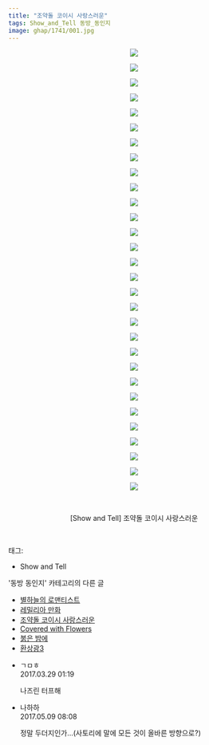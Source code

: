 ```yaml
---
title: "조약돌 코이시 사랑스러운"
tags: Show_and_Tell 동방_동인지
image: ghap/1741/001.jpg
---
```

<div class="article">
<p style="text-align: center; clear: none; float: none;"><img src="{{ site.nasurl }}/ghap/1741/001.jpg"/></p>
<p style="text-align: center; clear: none; float: none;"><img src="{{ site.nasurl }}/ghap/1741/002.jpg"/></p>
<p style="text-align: center; clear: none; float: none;"><img src="{{ site.nasurl }}/ghap/1741/003.jpg"/></p>
<p style="text-align: center; clear: none; float: none;"><img src="{{ site.nasurl }}/ghap/1741/004.jpg"/></p>
<p style="text-align: center; clear: none; float: none;"><img src="{{ site.nasurl }}/ghap/1741/005.jpg"/></p>
<p style="text-align: center; clear: none; float: none;"><img src="{{ site.nasurl }}/ghap/1741/006.jpg"/></p>
<p style="text-align: center; clear: none; float: none;"><img src="{{ site.nasurl }}/ghap/1741/007.jpg"/></p>
<p style="text-align: center; clear: none; float: none;"><img src="{{ site.nasurl }}/ghap/1741/008.jpg"/></p>
<p style="text-align: center; clear: none; float: none;"><img src="{{ site.nasurl }}/ghap/1741/009.jpg"/></p>
<p style="text-align: center; clear: none; float: none;"><img src="{{ site.nasurl }}/ghap/1741/010.jpg"/></p>
<p style="text-align: center; clear: none; float: none;"><img src="{{ site.nasurl }}/ghap/1741/011.jpg"/></p>
<p style="text-align: center; clear: none; float: none;"><img src="{{ site.nasurl }}/ghap/1741/012.jpg"/></p>
<p style="text-align: center; clear: none; float: none;"><img src="{{ site.nasurl }}/ghap/1741/013.jpg"/></p>
<p style="text-align: center; clear: none; float: none;"><img src="{{ site.nasurl }}/ghap/1741/014.jpg"/></p>
<p style="text-align: center; clear: none; float: none;"><img src="{{ site.nasurl }}/ghap/1741/015.jpg"/></p>
<p style="text-align: center; clear: none; float: none;"><img src="{{ site.nasurl }}/ghap/1741/016.jpg"/></p>
<p style="text-align: center; clear: none; float: none;"><img src="{{ site.nasurl }}/ghap/1741/017.jpg"/></p>
<p style="text-align: center; clear: none; float: none;"><img src="{{ site.nasurl }}/ghap/1741/018.jpg"/></p>
<p style="text-align: center; clear: none; float: none;"><img src="{{ site.nasurl }}/ghap/1741/019.jpg"/></p>
<p style="text-align: center; clear: none; float: none;"><img src="{{ site.nasurl }}/ghap/1741/020.jpg"/></p>
<p style="text-align: center; clear: none; float: none;"><img src="{{ site.nasurl }}/ghap/1741/021.jpg"/></p>
<p style="text-align: center; clear: none; float: none;"><img src="{{ site.nasurl }}/ghap/1741/022.jpg"/></p>
<p style="text-align: center; clear: none; float: none;"><img src="{{ site.nasurl }}/ghap/1741/023.jpg"/></p>
<p style="text-align: center; clear: none; float: none;"><img src="{{ site.nasurl }}/ghap/1741/024.jpg"/></p>
<p style="text-align: center; clear: none; float: none;"><img src="{{ site.nasurl }}/ghap/1741/025.jpg"/></p>
<p style="text-align: center; clear: none; float: none;"><img src="{{ site.nasurl }}/ghap/1741/026.jpg"/></p>
<p style="text-align: center; clear: none; float: none;"><img src="{{ site.nasurl }}/ghap/1741/027.jpg"/></p>
<p style="text-align: center; clear: none; float: none;"><img src="{{ site.nasurl }}/ghap/1741/028.jpg"/></p>
<p style="text-align: center; clear: none; float: none;"><img src="{{ site.nasurl }}/ghap/1741/029.jpg"/></p>
<p style="text-align: center; clear: none; float: none;"><img src="{{ site.nasurl }}/ghap/1741/030.jpg"/></p>
<p style="text-align: center; clear: none; float: none;"><br/></p>
<p style="text-align: center; clear: none; float: none;">[Show and Tell] 조약돌 코이시 사랑스러운</p>
<p><br/></p>
</div><div class="tagTrail">
<p>태그: </p>
<ul>
<li>Show and Tell</li>
</ul>
</div><div class="another">
<p>'동방 동인지' 카테고리의 다른 글</p>
<ul>
<li><a href="/2016-08-21-ghap_1744">별하늘의 로맨티스트</a></li>
<li><a href="/2016-08-21-ghap_1742">레밀리아 만화</a></li>
<li><a href="/2016-08-21-ghap_1741">조약돌 코이시 사랑스러운</a></li>
<li><a href="/2016-08-21-ghap_1739">Covered with Flowers</a></li>
<li><a href="/2016-08-21-ghap_1738">붉은 밤에</a></li>
<li><a href="/2016-08-20-ghap_1736">환상광3</a></li>
</ul>
</div><div class="cb_module cb_fluid">
<div class="cb_wrt cb_profile">
<div class="comment">
<ul>
<li class="cb_thumb_off" id="comment14951989">
<div class="cb_comment_area">
<div class="cb_info_area">
<div class="cb_section">
<span class="cb_nick_name">ㄱㅁㅎ</span>
</div>
<div class="cb_section">
<span class="cb_date">2017.03.29 01:19 </span>
</div>
</div>
<div class="cb_dsc_comment">
<p class="cb_dsc">
											나즈린 터프해
										</p>
</div>
</div></li>
<li class="cb_thumb_off" id="comment14984051">
<div class="cb_comment_area">
<div class="cb_info_area">
<div class="cb_section">
<span class="cb_nick_name">나하하</span>
</div>
<div class="cb_section">
<span class="cb_date">2017.05.09 08:08 </span>
</div>
</div>
<div class="cb_dsc_comment">
<p class="cb_dsc">
											정말 두더지인가…(사토리에 말에 모든 것이 올바른 방향으로?)
										</p>
</div>
</div></li>
</ul>
</div>
</div><!-- commentList close -->
</div>